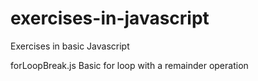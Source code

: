 # exercises-in-javascript
Exercises in basic Javascript

forLoopBreak.js
Basic for loop with a remainder operation